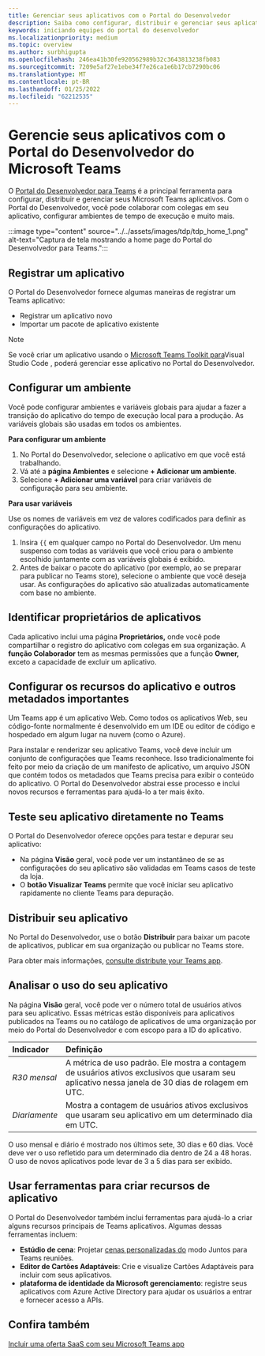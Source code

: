 ```yaml
---
title: Gerenciar seus aplicativos com o Portal do Desenvolvedor
description: Saiba como configurar, distribuir e gerenciar seus aplicativos usando o Portal do Desenvolvedor para Microsoft Teams.
keywords: iniciando equipes do portal do desenvolvedor
ms.localizationpriority: medium
ms.topic: overview
ms.author: surbhigupta
ms.openlocfilehash: 246ea41b30fe920562989b32c3643813238fb083
ms.sourcegitcommit: 7209e5af27e1ebe34f7e26ca1e6b17cb7290bc06
ms.translationtype: MT
ms.contentlocale: pt-BR
ms.lasthandoff: 01/25/2022
ms.locfileid: "62212535"
---
```

# <a name="manage-your-apps-with-the-developer-portal-for-microsoft-teams"></a>Gerencie seus aplicativos com o Portal do Desenvolvedor do Microsoft Teams

O <a href="https://dev.teams.microsoft.com" target="_blank">Portal do Desenvolvedor para Teams</a> é a principal ferramenta para configurar, distribuir e gerenciar seus Microsoft Teams aplicativos. Com o Portal do Desenvolvedor, você pode colaborar com colegas em seu aplicativo, configurar ambientes de tempo de execução e muito mais.

:::image type="content" source="../../assets/images/tdp/tdp_home_1.png" alt-text="Captura de tela mostrando a home page do Portal do Desenvolvedor para Teams.":::

## <a name="register-an-app"></a>Registrar um aplicativo

O Portal do Desenvolvedor fornece algumas maneiras de registrar um Teams aplicativo:

* Registrar um aplicativo novo
* Importar um pacote de aplicativo existente

> [!NOTE]
> Se você criar um aplicativo usando o [Microsoft Teams Toolkit para](https://marketplace.visualstudio.com/items?itemName=TeamsDevApp.ms-teams-vscode-extension)Visual Studio Code , poderá gerenciar esse aplicativo no Portal do Desenvolvedor.

## <a name="set-up-an-environment"></a>Configurar um ambiente

Você pode configurar ambientes e variáveis globais para ajudar a fazer a transição do aplicativo do tempo de execução local para a produção. As variáveis globais são usadas em todos os ambientes.

**Para configurar um ambiente**

1. No Portal do Desenvolvedor, selecione o aplicativo em que você está trabalhando.
2. Vá até a **página Ambientes** e selecione **+ Adicionar um ambiente**.
3. Selecione **+ Adicionar uma variável** para criar variáveis de configuração para seu ambiente.

**Para usar variáveis**

Use os nomes de variáveis em vez de valores codificados para definir as configurações do aplicativo.

1. Insira `{{` em qualquer campo no Portal do Desenvolvedor. Um menu suspenso com todas as variáveis que você criou para o ambiente escolhido juntamente com as variáveis globais é exibido.  
1. Antes de baixar o pacote do aplicativo (por exemplo, ao se preparar para publicar no Teams store), selecione o ambiente que você deseja usar. As configurações do aplicativo são atualizadas automaticamente com base no ambiente. 

## <a name="identify-app-owners"></a>Identificar proprietários de aplicativos

Cada aplicativo inclui uma página **Proprietários,** onde você pode compartilhar o registro do aplicativo com colegas em sua organização. A **função Colaborador** tem as mesmas permissões que a função **Owner,** exceto a capacidade de excluir um aplicativo.

## <a name="configure-your-apps-capabilities-and-other-important-metadata"></a>Configurar os recursos do aplicativo e outros metadados importantes

Um Teams app é um aplicativo Web. Como todos os aplicativos Web, seu código-fonte normalmente é desenvolvido em um IDE ou editor de código e hospedado em algum lugar na nuvem (como o Azure).

Para instalar e renderizar seu aplicativo Teams, você deve incluir um conjunto de configurações que Teams reconhece. Isso tradicionalmente foi feito por meio da criação de um manifesto de aplicativo, um arquivo JSON que contém todos os metadados que Teams precisa para exibir o conteúdo do aplicativo. O Portal do Desenvolvedor abstrai esse processo e inclui novos recursos e ferramentas para ajudá-lo a ter mais êxito.

## <a name="test-your-app-directly-in-teams"></a>Teste seu aplicativo diretamente no Teams

O Portal do Desenvolvedor oferece opções para testar e depurar seu aplicativo:

* Na página **Visão** geral, você pode ver um instantâneo de se as configurações do seu aplicativo são validadas em Teams casos de teste da loja.
* O **botão Visualizar Teams** permite que você iniciar seu aplicativo rapidamente no cliente Teams para depuração.

## <a name="distribute-your-app"></a>Distribuir seu aplicativo

No Portal do Desenvolvedor, use o botão **Distribuir** para baixar um pacote de aplicativos, publicar em sua organização ou publicar no Teams store.

Para obter mais informações, [consulte distribute your Teams app](~/concepts/deploy-and-publish/apps-publish-overview.md).

## <a name="analyze-your-apps-usage"></a>Analisar o uso do seu aplicativo

Na página **Visão** geral, você pode ver o número total de usuários ativos para seu aplicativo. Essas métricas estão disponíveis para aplicativos publicados na Teams ou no catálogo de aplicativos de uma organização por meio do Portal do Desenvolvedor e com escopo para a ID do aplicativo.

| Indicador | Definição |
| :-----------------------| :------------------------------------------------------------------------------------------------------|
| *R30 mensal* | A métrica de uso padrão. Ele mostra a contagem de usuários ativos exclusivos que usaram seu aplicativo nessa janela de 30 dias de rolagem em UTC. |
| *Diariamente* | Mostra a contagem de usuários ativos exclusivos que usaram seu aplicativo em um determinado dia em UTC. |

O uso mensal e diário é mostrado nos últimos sete, 30 dias e 60 dias. Você deve ver o uso refletido para um determinado dia dentro de 24 a 48 horas. O uso de novos aplicativos pode levar de 3 a 5 dias para ser exibido.

## <a name="use-tools-to-create-app-features"></a>Usar ferramentas para criar recursos de aplicativo

O Portal do Desenvolvedor também inclui ferramentas para ajudá-lo a criar alguns recursos principais de Teams aplicativos. Algumas dessas ferramentas incluem:

* **Estúdio de cena**: Projetar [cenas personalizadas do](~/apps-in-teams-meetings/teams-together-mode.md) modo Juntos para Teams reuniões.
* **Editor de Cartões Adaptáveis**: Crie e visualize Cartões Adaptáveis para incluir com seus aplicativos.
* **plataforma de identidade da Microsoft gerenciamento**: registre seus aplicativos com Azure Active Directory para ajudar os usuários a entrar e fornecer acesso a APIs.

## <a name="see-also"></a>Confira também

[Incluir uma oferta SaaS com seu Microsoft Teams app](~/concepts/deploy-and-publish/appsource/prepare/include-saas-offer.md)
